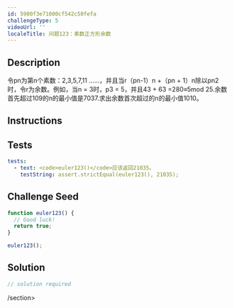 ```yaml
---
id: 5900f3e71000cf542c50fefa
challengeType: 5
videoUrl: ''
localeTitle: 问题123：素数正方形余数
---
```


## Description
<section id="description">令pn为第n个素数：2,3,5,7,11 ......，并且当r（pn-1）n +（pn + 1）n除以pn2时，令r为余数。例如，当n = 3时，p3 = 5，并且43 + 63 =280≡5mod 25.余数首先超过109的n的最小值是7037.求出余数首次超过的n的最小值1010。 </section>

## Instructions
<section id="instructions">
</section>

## Tests
<section id='tests'>

```yml
tests:
  - text: <code>euler123()</code>应该返回21035。
    testString: assert.strictEqual(euler123(), 21035);

```

</section>

## Challenge Seed
<section id='challengeSeed'>

<div id='js-seed'>

```js
function euler123() {
  // Good luck!
  return true;
}

euler123();

```

</div>



</section>

## Solution
<section id='solution'>

```js
// solution required
```

/section>
